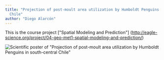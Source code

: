 ```yaml
---
title: "Projection of post-moult area utilization by Humboldt Penguins in south-central
  Chile"
author: "Diego Alarcón"
---
```


This is the course project ["Spatial Modeling and Prediction"] (http://eagle-science.org/project/04-geo-met1-spatial-modeling-and-prediction/)

![Scientific poster of "Projection of post-moult area utilization by Humboldt
Penguins in south-central Chile"](https://github.com/diegoalarc/Spatial_Modeling_and_Prediction/blob/master/Products/Poster_Humboldt_Penguins_DiegoAlarcon.png?raw=true)